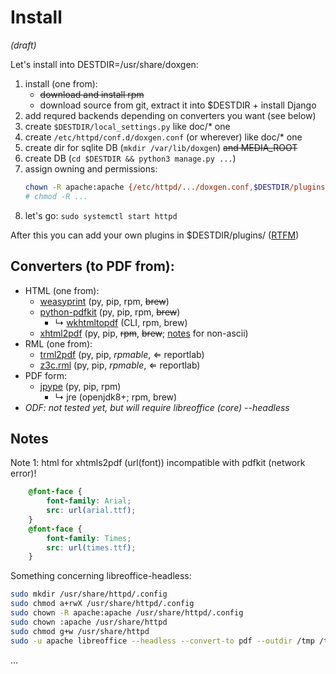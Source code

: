 # Install
*(draft)*

Let's install into DESTDIR=/usr/share/doxgen:

1. install (one from):
   - ~~download and install rpm~~
   - download source from git, extract it into $DESTDIR + install Django
1. add requred backends depending on converters you want (see below)
1. create `$DESTDIR/local_settings.py` like doc/* one
1. create `/etc/httpd/conf.d/doxgen.conf` (or wherever) like doc/* one
1. create dir for sqlite DB (`mkdir /var/lib/doxgen`) ~~and MEDIA_ROOT~~
1. create DB (`cd $DESTDIR && python3 manage.py ...`)
1. assign owning and permissions:
   ```bash
   chown -R apache:apache {/etc/httpd/.../doxgen.conf,$DESTDIR/plugins,/var/lib/doxgen}
   # chmod -R ...
   ```
1. let's go: `sudo systemctl start httpd`

After this you can add your own plugins in $DESTDIR/plugins/ ([RTFM](Plugins.md))

## Converters (to PDF from):

- HTML (one from):
  - [weasyprint](https://github.com/Kozea/WeasyPrint) (py, pip, rpm, ~~brew~~)
  - [python-pdfkit](https://github.com/JazzCore/python-pdfkit) (py, pip, rpm, ~~brew~~)
    - &rdsh; [wkhtmltopdf](http://wkhtmltopdf.org/) (CLI, rpm, brew)
  - [xhtml2pdf](https://github.com/xhtml2pdf/xhtml2pdf) (py, pip, ~~rpm~~, ~~brew~~; [notes](http://dik123.blogspot.com/2009/02/html-pdf.html) for non-ascii)
- RML (one from):
  - [trml2pdf](https://github.com/romanlv/trml2pdf) (py, pip, *rpmable*, &lArr; reportlab)
  - [z3c.rml](https://github.com/zopefoundation/z3c.rml) (py, pip, *rpmable*, &lArr; reportlab)
- PDF form:
  - [jpype](https://github.com/jpype-project/jpype) (py, pip, rpm)
    - &rdsh; jre (openjdk8+; rpm, brew)
- *ODF: not tested yet, but will require libreoffice (core) --headless*

## Notes

Note 1: html for xhtmls2pdf (url(font)) incompatible with pdfkit (network error)!
```css
    @font-face {
        font-family: Arial;
        src: url(arial.ttf);
    }
    @font-face {
        font-family: Times;
        src: url(times.ttf);
    }
```

Something concerning libreoffice-headless:
```bash
sudo mkdir /usr/share/httpd/.config
sudo chmod a+rwX /usr/share/httpd/.config
sudo chown -R apache:apache /usr/share/httpd/.config
sudo chown :apache /usr/share/httpd
sudo chmod g+w /usr/share/httpd
sudo -u apache libreoffice --headless --convert-to pdf --outdir /tmp /tmp/test.fodt
```
&hellip;
